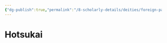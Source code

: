 ```yaml
---
{"dg-publish":true,"permalink":"/8-scholarly-details/deities/foreign-pantheons/the-sacred-dragons/hotsukai/","noteIcon":""}
---
```


# Hotsukai
